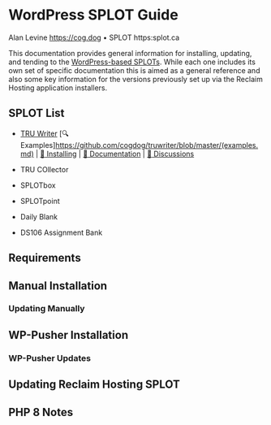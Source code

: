 # WordPress SPLOT Guide

Alan Levine https://cog.dog • SPLOT https:splot.ca

This documentation provides general information for installing, updating, and tending to the [WordPress-based SPLOTs](https://splot.ca/category/splots/wordpress/). While each one includes its own set of specific documentation this is aimed as a general reference and also some key information for the versions previously set up via the Reclaim Hosting application installers.

## SPLOT List

* [TRU Writer](https://github.com/cogdog/truwriter/blob/master/README.md) 
[:mag: Examples]https://github.com/cogdog/truwriter/blob/master/(examples.md) | 
[:rocket: Installing](https://github.com/cogdog/truwriter/blob/master/install.md) | 
[:book: Documentation](https://github.com/cogdog/truwriter/blob/master/docs.md) | 
[:speech_balloon: Discussions](https://github.com/cogdog/truwriter/discussions)

* TRU COllector
* SPLOTbox
* SPLOTpoint
* Daily Blank
* DS106 Assignment Bank


##  Requirements

## Manual Installation

### Updating Manually

## WP-Pusher Installation

### WP-Pusher Updates

## Updating Reclaim Hosting SPLOT

## PHP 8 Notes





